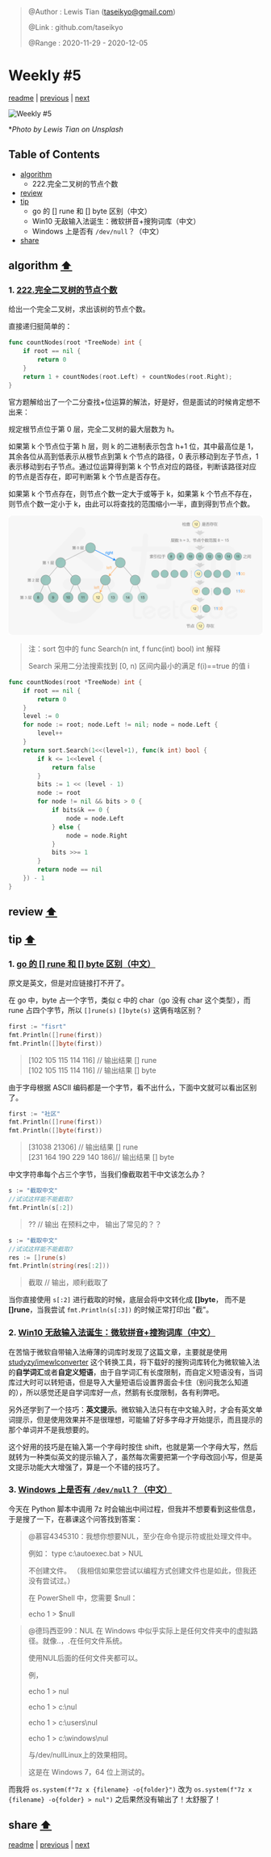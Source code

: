 > @Author  : Lewis Tian (taseikyo@gmail.com)
>
> @Link    : github.com/taseikyo
>
> @Range   : 2020-11-29 - 2020-12-05

# Weekly #5

[readme](../README.md) | [previous](202011W4.md) | [next](202012W2.md)

![](../images/1.jpg "Weekly #5")

\**Photo by Lewis Tian on Unsplash*

## Table of Contents

- [algorithm](#algorithm-)
	- 222.完全二叉树的节点个数
- [review](#review-)
- [tip](#tip-)
	- go 的 \[\] rune 和 \[\] byte 区别（中文）
	- Win10 无敌输入法诞生：微软拼音+搜狗词库（中文）
	- Windows 上是否有 `/dev/null`？（中文）
- [share](#share-)

## algorithm [⬆](#weekly-5)

### 1. [222.完全二叉树的节点个数](https://leetcode-cn.com/problems/count-complete-tree-nodes/)

给出一个完全二叉树，求出该树的节点个数。

直接递归挺简单的：

```Go
func countNodes(root *TreeNode) int {
	if root == nil {
		return 0
	}
	return 1 + countNodes(root.Left) + countNodes(root.Right);
}
```

官方题解给出了一个二分查找+位运算的解法，好是好，但是面试的时候肯定想不出来：

规定根节点位于第 0 层，完全二叉树的最大层数为 h。

如果第 k 个节点位于第 h 层，则 k 的二进制表示包含 h+1 位，其中最高位是 1，其余各位从高到低表示从根节点到第 k 个节点的路径，0 表示移动到左子节点，1 表示移动到右子节点。通过位运算得到第 k 个节点对应的路径，判断该路径对应的节点是否存在，即可判断第 k 个节点是否存在。

如果第 k 个节点存在，则节点个数一定大于或等于 k，如果第 k 个节点不存在，则节点个数一定小于 k，由此可以将查找的范围缩小一半，直到得到节点个数。

![](../images/w5-algo-1.png)

> 注：sort 包中的 func Search(n int, f func(int) bool) int 解释
>
> Search 采用二分法搜索找到 [0, n) 区间内最小的满足 f(i)==true 的值 i

```Go
func countNodes(root *TreeNode) int {
	if root == nil {
		return 0
	}
	level := 0
	for node := root; node.Left != nil; node = node.Left {
		level++
	}
	return sort.Search(1<<(level+1), func(k int) bool {
		if k <= 1<<level {
			return false
		}
		bits := 1 << (level - 1)
		node := root
		for node != nil && bits > 0 {
			if bits&k == 0 {
				node = node.Left
			} else {
				node = node.Right
			}
			bits >>= 1
		}
		return node == nil
	}) - 1
}
```

## review [⬆](#weekly-5)

## tip [⬆](#weekly-5)

### 1. [go 的 \[\] rune 和 \[\] byte 区别（中文）](https://learnku.com/articles/23411/the-difference-between-rune-and-byte-of-go)

原文是英文，但是对应链接打不开了。

在 go 中，byte 占一个字节，类似 c 中的 char（go 没有 char 这个类型），而 rune 占四个字节，所以 `[]rune(s)` `[]byte(s)` 这俩有啥区别？

```Go
first := "fisrt"
fmt.Println([]rune(first))
fmt.Println([]byte(first))
```

> [102 105 115 114 116] // 输出结果 [] rune  
> [102 105 115 114 116] // 输出结果 [] byte

由于字母根据 ASCII 编码都是一个字节，看不出什么，下面中文就可以看出区别了。

```Go
first := "社区"
fmt.Println([]rune(first))
fmt.Println([]byte(first))
```

> [31038 21306] // 输出结果 [] rune  
> [231 164 190 229 140 186]// 输出结果 [] byte

中文字符串每个占三个字节，当我们像截取若干中文该怎么办？

```Go
s := "截取中文"
//试试这样能不能截取?
fmt.Println(s[:2])
```

> ?? // 输出 在预料之中， 输出了常见的？？

```Go
s := "截取中文"
//试试这样能不能截取?
res := []rune(s)
fmt.Println(string(res[:2]))
```

> 截取 // 输出，顺利截取了

当你直接使用 `s[:2]` 进行截取的时候，底层会将中文转化成 **[]byte**， 而不是 **[]rune**，当我尝试 `fmt.Println(s[:3])` 的时候正常打印出 "截"。

### 2. [Win10 无敌输入法诞生：微软拼音+搜狗词库（中文）](https://baijiahao.baidu.com/s?id=1659926342373074716)

在苦恼于微软自带输入法瘠薄的词库时发现了这篇文章，主要就是使用 [studyzy/imewlconverter](https://github.com/studyzy/imewlconverter) 这个转换工具，将下载好的搜狗词库转化为微软输入法的**自学词汇**或者**自定义短语**，由于自学词汇有长度限制，而自定义短语没有，当词库过大时可以转短语，但是导入大量短语后设置界面会卡住（别问我怎么知道的），所以感觉还是自学词库好一点，然鹅有长度限制，各有利弊吧。

另外还学到了一个技巧：**英文提示**。微软输入法只有在中文输入时，才会有英文单词提示，但是使用效果并不是很理想，可能输了好多字母才开始提示，而且提示的那个单词并不是我想要的。

这个好用的技巧是在输入第一个字母时按住 shift，也就是第一个字母大写，然后就转为一种类似英文的提示输入了，虽然每次需要把第一个字母改回小写，但是英文提示功能大大增强了，算是一个不错的技巧了。

### 3. [Windows 上是否有 `/dev/null`？（中文）](https://www.imooc.com/wenda/detail/578468)

今天在 Python 脚本中调用 7z 时会输出中间过程，但我并不想要看到这些信息，于是搜了一下，在慕课这个问答找到答案：


> @慕容4345310：我想你想要NUL，至少在命令提示符或批处理文件中。
>
> 例如：
> type c:\autoexec.bat > NUL
>
> 不创建文件。
> （我相信如果您尝试以编程方式创建文件也是如此，但我还没有尝试过。）
>
> 在 PowerShell 中，您需要 $null：
>
> echo 1 > $null

> @德玛西亚99：NUL 在 Windows 中似乎实际上是任何文件夹中的虚拟路径。就像..，.在任何文件系统。
>
> 使用NUL后面的任何文件夹都可以。
>
> 例，
>
> echo 1 > nul
>
> echo 1 > c:\nul
>
> echo 1 > c:\users\nul
>
> echo 1 > c:\windows\nul
>
> 与/dev/nullLinux上的效果相同。
>
> 这是在 Windows 7，64 位上测试的。

而我将 `os.system(f"7z x {filename} -o{folder}")` 改为 `os.system(f"7z x {filename} -o{folder} > nul")` 之后果然没有输出了！太舒服了！

## share [⬆](#weekly-5)

[readme](../README.md) | [previous](202011W4.md) | [next](202012W2.md)
